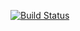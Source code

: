 [![Build Status](https://travis-ci.org/brownman/express.svg?branch=master)](https://travis-ci.org/brownman/express)
